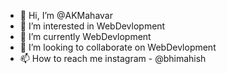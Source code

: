- 👋 Hi, I’m @AKMahavar
- 👀 I’m interested in WebDevlopment
- 🌱 I’m currently WebDevlopment
- 💞️ I’m looking to collaborate on WebDevlopment
- 📫 How to reach me instagram - @bhimahish

<!---
AKMahavar/AKMahavar is a ✨ special ✨ repository because its `README.md` (this file) appears on your GitHub profile.
You can click the Preview link to take a look at your changes.
--->

